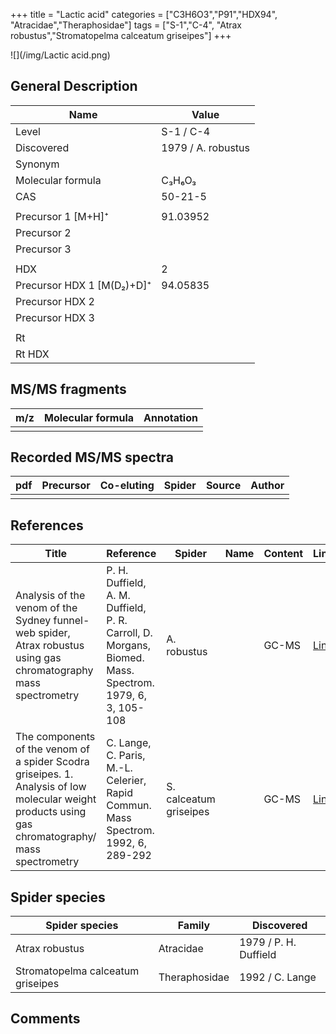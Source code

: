 +++
title = "Lactic acid"
categories = ["C3H6O3","P91","HDX94",
"Atracidae","Theraphosidae"]
tags = ["S-1","C-4",
    "Atrax robustus","Stromatopelma calceatum griseipes"]
+++

![](/img/Lactic acid.png)

## General Description

| Name                      | Value              |
|---------------------------|--------------------|
| Level                     | S-1 / C-4          |
| Discovered                | 1979 / A. robustus |
| Synonym                   |                    |
| Molecular formula         | C₃H₆O₃             |
| CAS                       | 50-21-5            |
|                           |                    |
| Precursor 1 [M+H]⁺        | 91.03952           |
| Precursor 2               |                    |
| Precursor 3               |                    |
|                           |                    |
| HDX                       | 2                  |
| Precursor HDX 1 [M(D₂)+D]⁺ | 94.05835           |
| Precursor HDX 2           |                    |
| Precursor HDX 3           |                    |
|                           |                    |
| Rt                        |                    |
| Rt HDX                    |                    |

## MS/MS fragments

| m/z | Molecular formula | Annotation |
|-----|-------------------|------------|
|     |                   |            |

## Recorded MS/MS spectra

| pdf | Precursor | Co-eluting | Spider | Source | Author |
|-----|-----------|------------|--------|--------|--------|
|     |           |            |        |        |        |

## References

| Title                                                                                                                                              | Reference                                                                                              | Spider                 | Name | Content | Link                                   |
|----------------------------------------------------------------------------------------------------------------------------------------------------|--------------------------------------------------------------------------------------------------------|------------------------|------|---------|----------------------------------------|
| Analysis of the venom of the Sydney funnel-web spider, Atrax robustus using gas chromatography mass spectrometry                                   | P. H. Duffield, A. M. Duffield, P. R. Carroll, D. Morgans, Biomed. Mass. Spectrom. 1979, 6, 3, 105-108 | A. robustus            |      | GC-MS   | [Link](https://doi.org/10.1002/bms.1200060305) |
| The components of the venom of a spider Scodra griseipes. 1. Analysis of low molecular weight products using gas chromatography/ mass spectrometry | C. Lange, C. Paris, M.-L. Celerier, Rapid Commun. Mass Spectrom. 1992, 6, 289-292                                                                                                                | S. calceatum griseipes |         | GC-MS         | [Link](https://doi.org/10.1002/rcm.1290060413)                                   |

## Spider species

| Spider species                    | Family        | Discovered            |
|-----------------------------------|---------------|-----------------------|
| Atrax robustus                    | Atracidae     | 1979 / P. H. Duffield |
| Stromatopelma calceatum griseipes | Theraphosidae | 1992 / C. Lange       |

## Comments